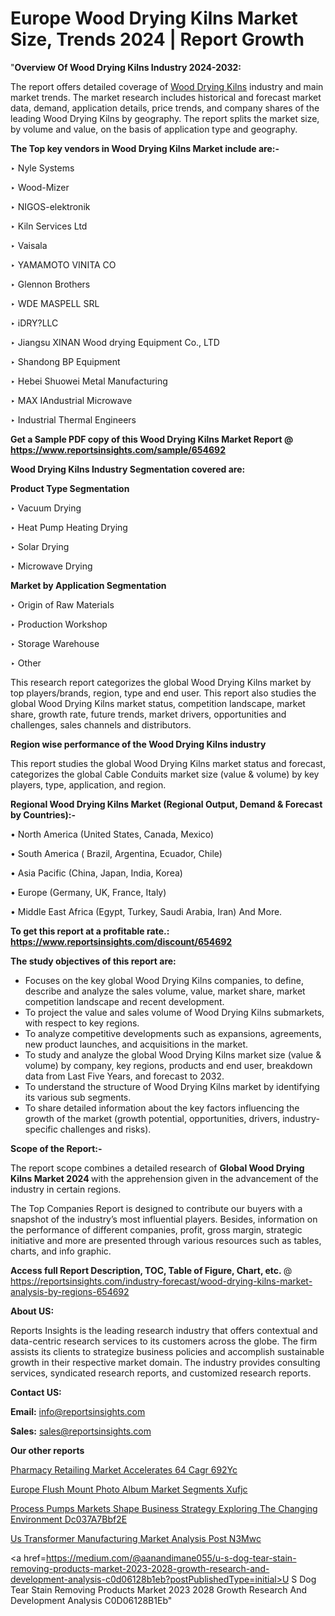 # Europe Wood Drying Kilns Market Size, Trends 2024 | Report Growth

"<strong>Overview Of Wood Drying Kilns Industry 2024-2032:</strong>

The report offers detailed coverage of <a href=https://www.reportsinsights.com/sample/654692>Wood Drying Kilns</a> industry and main market trends. The market research includes historical and forecast market data, demand, application details, price trends, and company shares of the leading Wood Drying Kilns by geography. The report splits the market size, by volume and value, on the basis of application type and geography.

<strong>The Top key vendors in Wood Drying Kilns Market include are:- </strong>

‣ Nyle Systems

‣ Wood-Mizer

‣ NIGOS-elektronik

‣ Kiln Services Ltd

‣ Vaisala

‣ YAMAMOTO VINITA CO

‣ Glennon Brothers

‣ WDE MASPELL SRL

‣ iDRY?LLC

‣ Jiangsu XINAN Wood drying Equipment Co., LTD

‣ Shandong BP Equipment

‣ Hebei Shuowei Metal Manufacturing

‣ MAX IAndustrial Microwave

‣ Industrial Thermal Engineers

<strong>Get a Sample PDF copy of this Wood Drying Kilns Market Report </strong><strong>@ <a href=https://www.reportsinsights.com/sample/654692 style=color:#0000ff;>https://www.reportsinsights.com/sample/654692</a> </strong>

<strong>Wood Drying Kilns Industry Segmentation covered are:</strong>

<strong>Product Type Segmentation</strong>

‣ Vacuum Drying

‣ Heat Pump Heating Drying

‣ Solar Drying

‣ Microwave Drying

<strong>Market by Application Segmentation</strong>

‣ Origin of Raw Materials

‣ Production Workshop

‣ Storage Warehouse

‣ Other

This research report categorizes the global Wood Drying Kilns market by top players/brands, region, type and end user. This report also studies the global Wood Drying Kilns market status, competition landscape, market share, growth rate, future trends, market drivers, opportunities and challenges, sales channels and distributors.

<strong>Region wise performance of the Wood Drying Kilns industry</strong><strong> </strong>

This report studies the global Wood Drying Kilns market status and forecast, categorizes the global Cable Conduits market size (value &amp; volume) by key players, type, application, and region. 

<strong>Regional Wood Drying Kilns Market (Regional Output, Demand &amp; Forecast by Countries):-</strong>

• North America (United States, Canada, Mexico)

• South America ( Brazil, Argentina, Ecuador, Chile)

• Asia Pacific (China, Japan, India, Korea)

• Europe (Germany, UK, France, Italy)

• Middle East Africa (Egypt, Turkey, Saudi Arabia, Iran) And More.

<strong>To get this report at a profitable rate.: <a href=https://www.reportsinsights.com/discount/654692 style=color:#0000ff;>https://www.reportsinsights.com/discount/654692</a></strong>

<strong>The study objectives of this report are:</strong>
<ul>
  <li>Focuses on the key global Wood Drying Kilns companies, to define, describe and analyze the sales volume, value, market share, market competition landscape and recent development.</li>
  <li>To project the value and sales volume of Wood Drying Kilns submarkets, with respect to key regions.</li>
  <li>To analyze competitive developments such as expansions, agreements, new product launches, and acquisitions in the market.</li>
  <li>To study and analyze the global Wood Drying Kilns market size (value &amp; volume) by company, key regions, products and end user, breakdown data from Last Five Years, and forecast to 2032.</li>
  <li>To understand the structure of Wood Drying Kilns market by identifying its various sub segments.</li>
  <li>To share detailed information about the key factors influencing the growth of the market (growth potential, opportunities, drivers, industry-specific challenges and risks).</li>
</ul>
<strong>Scope of the Report:-</strong><strong> </strong>

The report scope combines a detailed research of <strong>Global Wood Drying Kilns Market 2024 </strong>with the apprehension given in the advancement of the industry in certain regions.

The Top Companies Report is designed to contribute our buyers with a snapshot of the industry’s most influential players. Besides, information on the performance of different companies, profit, gross margin, strategic initiative and more are presented through various resources such as tables, charts, and info graphic.

<strong>Access full Report Description, TOC, Table of Figure, Chart, etc. </strong>@   <a href=https://reportsinsights.com/industry-forecast/wood-drying-kilns-market-analysis-by-regions-654692 style=color:#0000ff;>https://reportsinsights.com/industry-forecast/wood-drying-kilns-market-analysis-by-regions-654692</a>

<strong>About US:</strong>

Reports Insights is the leading research industry that offers contextual and data-centric research services to its customers across the globe. The firm assists its clients to strategize business policies and accomplish sustainable growth in their respective market domain. The industry provides consulting services, syndicated research reports, and customized research reports.

<strong>Contact US:</strong>

<p class=""""><b>Email:</b> <a href=mailto:info@reportsinsights.com>info@reportsinsights.com</a></p>
<p class=""""><b>Sales:</b> <a href=mailto:sales@reportsinsights.com>sales@reportsinsights.com</a></p>

<strong>Our other reports</strong>

<a href=https://www.linkedin.com/pulse/pharmacy-retailing-market-accelerates-64-cagr-692yc/>Pharmacy Retailing Market Accelerates 64 Cagr 692Yc</a>

<a href=https://www.linkedin.com/pulse/europe-flush-mount-photo-album-market-segments-xufjc/>Europe Flush Mount Photo Album Market Segments Xufjc</a>

<a href=https://medium.com/@jadhaosuchit578/process-pumps-markets-shape-business-strategy-exploring-the-changing-environment-dc037a7bbf2e>Process Pumps Markets Shape Business Strategy Exploring The Changing Environment Dc037A7Bbf2E</a>

<a href=https://www.linkedin.com/pulse/us-transformer-manufacturing-market-analysis-post-n3mwc/>Us Transformer Manufacturing Market Analysis Post N3Mwc</a>

<a href=https://medium.com/@aanandimane055/u-s-dog-tear-stain-removing-products-market-2023-2028-growth-research-and-development-analysis-c0d06128b1eb?postPublishedType=initial>U S Dog Tear Stain Removing Products Market 2023 2028 Growth Research And Development Analysis C0D06128B1Eb</a>"
